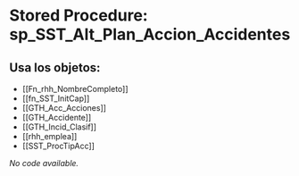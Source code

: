 # Stored Procedure: sp_SST_Alt_Plan_Accion_Accidentes

## Usa los objetos:
- [[Fn_rhh_NombreCompleto]]
- [[fn_SST_InitCap]]
- [[GTH_Acc_Acciones]]
- [[GTH_Accidente]]
- [[GTH_Incid_Clasif]]
- [[rhh_emplea]]
- [[SST_ProcTipAcc]]

*No code available.*
